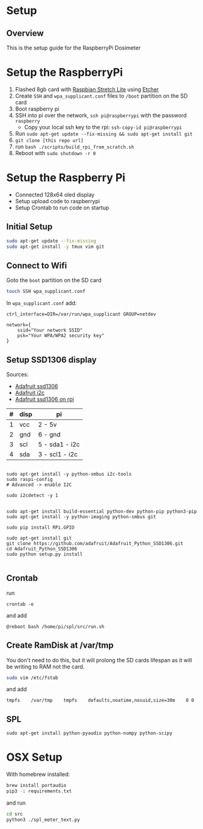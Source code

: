 # Setup

## Overview

This is the setup guide for the RaspberryPi Dosimeter

# Setup the RaspberryPi

1. Flashed 8gb card with [Raspbian Stretch Lite](https://www.raspberrypi.org/downloads/raspbian/) using [Etcher](https://www.balena.io/etcher/)
2. Create ```SSH``` and ```wpa_supplicant.conf``` files to ```/boot``` partition on the SD card
3. Boot raspberry pi
4. SSH into pi over the network, ```ssh pi@raspberrypi``` with the password ```raspberry```
	- Copy your local ssh key to the rpi: ```ssh-copy-id pi@raspberrypi```
5. Run ```sudo apt-get update --fix-missing && sudo apt-get install git```
6. ```git clone [this repo url]```
7. run ```bash ./scripts/build_rpi_from_scratch.sh```
8. Reboot with ```sudo shutdown -r 0```

# Setup the Raspberry Pi


- Connected 128x64 oled display
- Setup upload code to raspberrypi
- Setup Crontab to run code on startup


## Initial Setup

```sh
sudo apt-get update --fix-missing
sudo apt-get install -y tmux vim git
```

## Connect to Wifi

Goto the ```boot``` partition on the SD card

```sh
touch SSH wpa_supplicant.conf
```

In ```wpa_supplicant.conf``` add:

```
ctrl_interface=DIR=/var/run/wpa_supplicant GROUP=netdev

network={
	ssid="Your network SSID"
	psk="Your WPA/WPA2 security key"
}
```

## Setup SSD1306 display

Sources:
- [Adafruit ssd1306](https://learn.adafruit.com/ssd1306-oled-displays-with-raspberry-pi-and-beaglebone-black/wiring)
- [Adafruit i2c](https://learn.adafruit.com/adafruits-raspberry-pi-lesson-4-gpio-setup/configuring-i2c)
- [Adafruit ssd1306 on rpi](https://learn.adafruit.com/ssd1306-oled-displays-with-raspberry-pi-and-beaglebone-black/usage)


|#|disp|pi|
|-|-|-|
|1|vcc|2 - 5v|
|2|gnd|6 - gnd|
|3|scl|5 - sda1 - i2c|
|4|sda|3 - scl1 - i2c|


```

sudo apt-get install -y python-smbus i2c-tools
sudo raspi-config
# Advanced -> enable I2C

sudo i2cdetect -y 1

```

```

sudo apt-get install build-essential python-dev python-pip python3-pip
sudo apt-get install -y python-imaging python-smbus git

sudo pip install RPi.GPIO

sudo apt-get install git
git clone https://github.com/adafruit/Adafruit_Python_SSD1306.git
cd Adafruit_Python_SSD1306
sudo python setup.py install


```


## Crontab

run

```
crontab -e
```

and add

```
@reboot bash /home/pi/spl/src/run.sh
```

## Create RamDisk at /var/tmp

You don't need to do this, but it will prolong the SD cards lifespan as it will be writing to RAM not the card.

```sh
sudo vim /etc/fstab
```
and add

```
tmpfs    /var/tmp    tmpfs    defaults,noatime,nosuid,size=30m    0 0
```


## SPL

```
sudo apt-get install python-pyaudio python-numpy python-scipy
```


# OSX Setup

With homebrew installed:

```sh
brew install portaudio
pip3 -i requirements.txt
```

and run
```sh
cd src
python3 ./spl_meter_text.py
```
